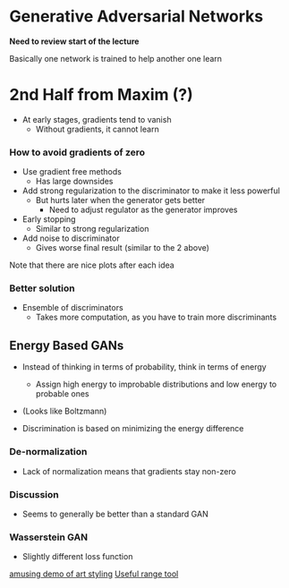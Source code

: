 # Generative Adversarial Networks

**Need to review start of the lecture**

Basically one network is trained to help another one learn

# 2nd Half from Maxim (?)

- At early stages, gradients tend to vanish
    - Without gradients, it cannot learn

### How to avoid gradients of zero

- Use gradient free methods
    - Has large downsides
- Add strong regularization to the discriminator to make it less powerful
    - But hurts later when the generator gets better
        - Need to adjust regulator as the generator improves
- Early stopping
    - Similar to strong regularization
- Add noise to discriminator 
    - Gives worse final result (similar to the 2 above)

Note that there are nice plots after each idea

### Better solution

- Ensemble of discriminators
    - Takes more computation, as you have to train more discriminants

## Energy Based GANs

- Instead of thinking in terms of probability, think in terms of energy
    - Assign high energy to improbable distributions and low energy to probable ones
- (Looks like Boltzmann)

- Discrimination is based on minimizing the energy difference

### De-normalization

- Lack of normalization means that gradients stay non-zero

### Discussion

- Seems to generally be better than a standard GAN

### Wasserstein GAN

- Slightly different loss function

[amusing demo of art styling](http://likemo.net/#sketch__canvas)
[Useful range tool](https://github.com/noamraph/tqdm)
